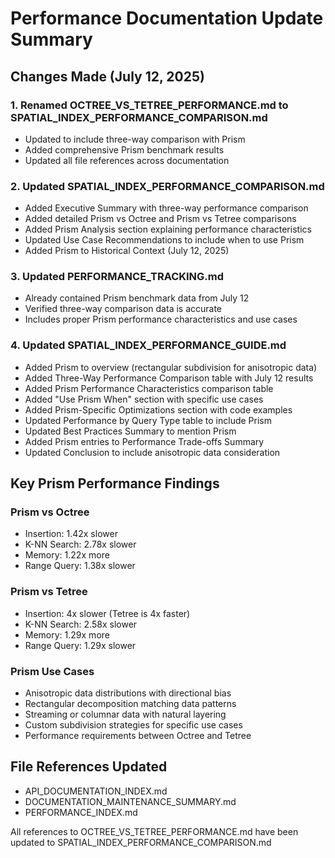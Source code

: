 # Performance Documentation Update Summary

## Changes Made (July 12, 2025)

### 1. Renamed OCTREE_VS_TETREE_PERFORMANCE.md to SPATIAL_INDEX_PERFORMANCE_COMPARISON.md
- Updated to include three-way comparison with Prism
- Added comprehensive Prism benchmark results
- Updated all file references across documentation

### 2. Updated SPATIAL_INDEX_PERFORMANCE_COMPARISON.md
- Added Executive Summary with three-way performance comparison
- Added detailed Prism vs Octree and Prism vs Tetree comparisons
- Added Prism Analysis section explaining performance characteristics
- Updated Use Case Recommendations to include when to use Prism
- Added Prism to Historical Context (July 12, 2025)

### 3. Updated PERFORMANCE_TRACKING.md  
- Already contained Prism benchmark data from July 12
- Verified three-way comparison data is accurate
- Includes proper Prism performance characteristics and use cases

### 4. Updated SPATIAL_INDEX_PERFORMANCE_GUIDE.md
- Added Prism to overview (rectangular subdivision for anisotropic data)
- Added Three-Way Performance Comparison table with July 12 results
- Added Prism Performance Characteristics comparison table
- Added "Use Prism When" section with specific use cases
- Added Prism-Specific Optimizations section with code examples
- Updated Performance by Query Type table to include Prism
- Updated Best Practices Summary to mention Prism
- Added Prism entries to Performance Trade-offs Summary
- Updated Conclusion to include anisotropic data consideration

## Key Prism Performance Findings

### Prism vs Octree
- Insertion: 1.42x slower
- K-NN Search: 2.78x slower  
- Memory: 1.22x more
- Range Query: 1.38x slower

### Prism vs Tetree
- Insertion: 4x slower (Tetree is 4x faster)
- K-NN Search: 2.58x slower
- Memory: 1.29x more
- Range Query: 1.29x slower

### Prism Use Cases
- Anisotropic data distributions with directional bias
- Rectangular decomposition matching data patterns
- Streaming or columnar data with natural layering
- Custom subdivision strategies for specific use cases
- Performance requirements between Octree and Tetree

## File References Updated
- API_DOCUMENTATION_INDEX.md
- DOCUMENTATION_MAINTENANCE_SUMMARY.md  
- PERFORMANCE_INDEX.md

All references to OCTREE_VS_TETREE_PERFORMANCE.md have been updated to SPATIAL_INDEX_PERFORMANCE_COMPARISON.md